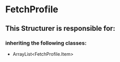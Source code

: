 # FetchProfile
## This Structurer is responsible for:
### inheriting the following classes:
* ArrayList<FetchProfile.Item>

